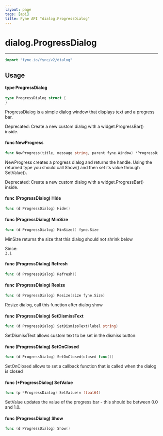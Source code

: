 ```yaml
---
layout: page
tags: [api]
title: Fyne API "dialog.ProgressDialog"
---
```


# dialog.ProgressDialog
---
```go
import "fyne.io/fyne/v2/dialog"
```

## Usage

#### type ProgressDialog

```go
type ProgressDialog struct {
}
```

ProgressDialog is a simple dialog window that displays text and a progress bar.


<div class="deprecated">
Deprecated: Create a new custom dialog with a widget.ProgressBar() inside.</div>

#### func  NewProgress

```go
func NewProgress(title, message string, parent fyne.Window) *ProgressDialog
```
NewProgress creates a progress dialog and returns the handle. Using the returned type you should call Show() and then set its value through SetValue().


<div class="deprecated">
Deprecated: Create a new custom dialog with a widget.ProgressBar() inside.</div>

#### func (ProgressDialog) Hide

```go
func (d ProgressDialog) Hide()
```

#### func (ProgressDialog) MinSize

```go
func (d ProgressDialog) MinSize() fyne.Size
```
MinSize returns the size that this dialog should not shrink below


<div class="since">Since: <code>
2.1</code></div>

#### func (ProgressDialog) Refresh

```go
func (d ProgressDialog) Refresh()
```

#### func (ProgressDialog) Resize

```go
func (d ProgressDialog) Resize(size fyne.Size)
```
Resize dialog, call this function after dialog show

#### func (ProgressDialog) SetDismissText

```go
func (d ProgressDialog) SetDismissText(label string)
```
SetDismissText allows custom text to be set in the dismiss button

#### func (ProgressDialog) SetOnClosed

```go
func (d ProgressDialog) SetOnClosed(closed func())
```
SetOnClosed allows to set a callback function that is called when the dialog is closed

#### func (*ProgressDialog) SetValue

```go
func (p *ProgressDialog) SetValue(v float64)
```
SetValue updates the value of the progress bar - this should be between 0.0 and 1.0.

#### func (ProgressDialog) Show

```go
func (d ProgressDialog) Show()
```
